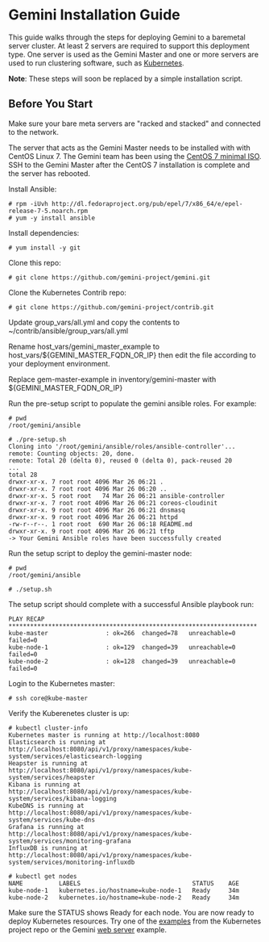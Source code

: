 # Gemini Installation Guide

This guide walks through the steps for deploying Gemini to a baremetal
server cluster. At least 2 servers are required to support this deployment
type. One server is used as the Gemini Master and one or more servers are
used to run clustering software, such as [Kubernetes](http://kubernetes.io/).

**Note**: These steps will soon be replaced by a simple installation script.

## Before You Start

Make sure your bare meta servers are "racked and stacked" and connected to
the network.

The server that acts as the Gemini Master needs to be installed with with
CentOS Linux 7. The Gemini team has been using the [CentOS 7 minimal ISO](http://isoredirect.centos.org/centos/7/isos/x86_64/CentOS-7-x86_64-Minimal-1511.iso). SSH to the Gemini Master after the CentOS 7 installation is complete and
the server has rebooted.

Install Ansible:
```
# rpm -iUvh http://dl.fedoraproject.org/pub/epel/7/x86_64/e/epel-release-7-5.noarch.rpm
# yum -y install ansible
```

Install dependencies:
```
# yum install -y git
```

Clone this repo:
```
# git clone https://github.com/gemini-project/gemini.git
```

Clone the Kubernetes Contrib repo:
```
# git clone https://github.com/gemini-project/contrib.git
```

Update group_vars/all.yml and copy the contents to ~/contrib/ansible/group_vars/all.yml

Rename host_vars/gemini_master_example to host_vars/${GEMINI_MASTER_FQDN_OR_IP} then edit the file
according to your deployment environment.

Replace gem-master-example in inventory/gemini-master with ${GEMINI_MASTER_FQDN_OR_IP}

Run the pre-setup script to populate the gemini ansible roles. For example:
```
# pwd
/root/gemini/ansible

# ./pre-setup.sh 
Cloning into '/root/gemini/ansible/roles/ansible-controller'...
remote: Counting objects: 20, done.
remote: Total 20 (delta 0), reused 0 (delta 0), pack-reused 20
...
total 28
drwxr-xr-x. 7 root root 4096 Mar 26 06:21 .
drwxr-xr-x. 7 root root 4096 Mar 26 06:20 ..
drwxr-xr-x. 5 root root   74 Mar 26 06:21 ansible-controller
drwxr-xr-x. 7 root root 4096 Mar 26 06:21 coreos-cloudinit
drwxr-xr-x. 9 root root 4096 Mar 26 06:21 dnsmasq
drwxr-xr-x. 9 root root 4096 Mar 26 06:21 httpd
-rw-r--r--. 1 root root  690 Mar 26 06:18 README.md
drwxr-xr-x. 9 root root 4096 Mar 26 06:21 tftp
-> Your Gemini Ansible roles have been successfully created
```

Run the setup script to deploy the gemini-master node:
```
# pwd
/root/gemini/ansible

# ./setup.sh
```

The setup script should complete with a successful Ansible playbook run:
```
PLAY RECAP *********************************************************************
kube-master                : ok=266  changed=78   unreachable=0    failed=0
kube-node-1                : ok=129  changed=39   unreachable=0    failed=0
kube-node-2                : ok=128  changed=39   unreachable=0    failed=0
```

Login to the Kubernetes master:
```
# ssh core@kube-master
```

Verify the Kuberenetes cluster is up:
```
# kubectl cluster-info
Kubernetes master is running at http://localhost:8080
Elasticsearch is running at http://localhost:8080/api/v1/proxy/namespaces/kube-system/services/elasticsearch-logging
Heapster is running at http://localhost:8080/api/v1/proxy/namespaces/kube-system/services/heapster
Kibana is running at http://localhost:8080/api/v1/proxy/namespaces/kube-system/services/kibana-logging
KubeDNS is running at http://localhost:8080/api/v1/proxy/namespaces/kube-system/services/kube-dns
Grafana is running at http://localhost:8080/api/v1/proxy/namespaces/kube-system/services/monitoring-grafana
InfluxDB is running at http://localhost:8080/api/v1/proxy/namespaces/kube-system/services/monitoring-influxdb

# kubectl get nodes
NAME          LABELS                               STATUS    AGE
kube-node-1   kubernetes.io/hostname=kube-node-1   Ready     34m
kube-node-2   kubernetes.io/hostname=kube-node-2   Ready     34m
```

Make sure the STATUS shows Ready for each node. You are now ready to deploy Kubernetes resources. Try one of the [examples](https://github.com/kubernetes/kubernetes/tree/master/examples) from the Kubernetes project repo or the Gemini [web server](../../examples/web.yml) example.
